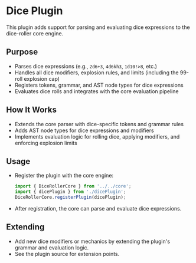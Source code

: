 # Dice Plugin

This plugin adds support for parsing and evaluating dice expressions to the dice-roller core engine.

## Purpose
- Parses dice expressions (e.g., `2d6+3`, `4d6kh3`, `1d10!>8`, etc.)
- Handles all dice modifiers, explosion rules, and limits (including the 99-roll explosion cap)
- Registers tokens, grammar, and AST node types for dice expressions
- Evaluates dice rolls and integrates with the core evaluation pipeline

## How It Works
- Extends the core parser with dice-specific tokens and grammar rules
- Adds AST node types for dice expressions and modifiers
- Implements evaluation logic for rolling dice, applying modifiers, and enforcing explosion limits

## Usage
- Register the plugin with the core engine:
  ```ts
  import { DiceRollerCore } from '../../core';
  import { dicePlugin } from './dicePlugin';
  DiceRollerCore.registerPlugin(dicePlugin);
  ```
- After registration, the core can parse and evaluate dice expressions.

## Extending
- Add new dice modifiers or mechanics by extending the plugin's grammar and evaluation logic.
- See the plugin source for extension points. 